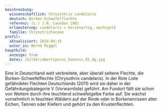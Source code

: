 ```yaml
---
beschreibung:
  wissenschaftlich: Chrysothrix candelaris
  deutsch: Borken-Schwefelflechte
  referenz: (L.) J.R. Laundon 1981
  erlaeuterung: candelaris = kerzenartig, wachsgelb
  familie: Chrysotrichaceae
profil:
  aktualisiert: 2024-04-15
  autor_in: Bernd Miggel
hauptbild:
  anzeige: true
  datei: /bilder/abortiporus_biennis_01_dg.jpg
---
```

Eine in Deutschland weit verbreitete, aber überall seltene Flechte, die Borken-Schwefelflechte (Chrysothrix candelaris). In der Rote Liste gefährdeter Flechten Deutschlands (2011) wird sie daher in der Gefährdungskategorie V (Vorwarnliste) geführt. Am Fundort fällt sie schon von Weitem durch ihre leuchtend schwefelgelbe Farbe auf. Sie wächst vornehmlich in feuchten Wäldern auf der Rinde oder in Borkenenrissen alter Eichen, Tannen oder Kiefern und gehört zu den Krustenflechten.